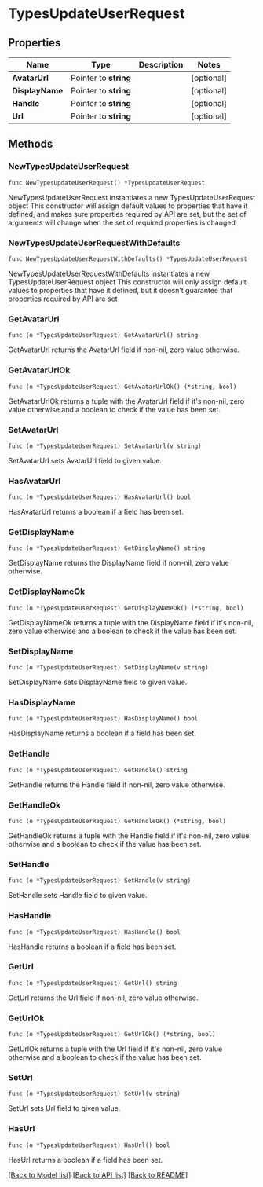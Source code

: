 # TypesUpdateUserRequest

## Properties

Name | Type | Description | Notes
------------ | ------------- | ------------- | -------------
**AvatarUrl** | Pointer to **string** |  | [optional] 
**DisplayName** | Pointer to **string** |  | [optional] 
**Handle** | Pointer to **string** |  | [optional] 
**Url** | Pointer to **string** |  | [optional] 

## Methods

### NewTypesUpdateUserRequest

`func NewTypesUpdateUserRequest() *TypesUpdateUserRequest`

NewTypesUpdateUserRequest instantiates a new TypesUpdateUserRequest object
This constructor will assign default values to properties that have it defined,
and makes sure properties required by API are set, but the set of arguments
will change when the set of required properties is changed

### NewTypesUpdateUserRequestWithDefaults

`func NewTypesUpdateUserRequestWithDefaults() *TypesUpdateUserRequest`

NewTypesUpdateUserRequestWithDefaults instantiates a new TypesUpdateUserRequest object
This constructor will only assign default values to properties that have it defined,
but it doesn't guarantee that properties required by API are set

### GetAvatarUrl

`func (o *TypesUpdateUserRequest) GetAvatarUrl() string`

GetAvatarUrl returns the AvatarUrl field if non-nil, zero value otherwise.

### GetAvatarUrlOk

`func (o *TypesUpdateUserRequest) GetAvatarUrlOk() (*string, bool)`

GetAvatarUrlOk returns a tuple with the AvatarUrl field if it's non-nil, zero value otherwise
and a boolean to check if the value has been set.

### SetAvatarUrl

`func (o *TypesUpdateUserRequest) SetAvatarUrl(v string)`

SetAvatarUrl sets AvatarUrl field to given value.

### HasAvatarUrl

`func (o *TypesUpdateUserRequest) HasAvatarUrl() bool`

HasAvatarUrl returns a boolean if a field has been set.

### GetDisplayName

`func (o *TypesUpdateUserRequest) GetDisplayName() string`

GetDisplayName returns the DisplayName field if non-nil, zero value otherwise.

### GetDisplayNameOk

`func (o *TypesUpdateUserRequest) GetDisplayNameOk() (*string, bool)`

GetDisplayNameOk returns a tuple with the DisplayName field if it's non-nil, zero value otherwise
and a boolean to check if the value has been set.

### SetDisplayName

`func (o *TypesUpdateUserRequest) SetDisplayName(v string)`

SetDisplayName sets DisplayName field to given value.

### HasDisplayName

`func (o *TypesUpdateUserRequest) HasDisplayName() bool`

HasDisplayName returns a boolean if a field has been set.

### GetHandle

`func (o *TypesUpdateUserRequest) GetHandle() string`

GetHandle returns the Handle field if non-nil, zero value otherwise.

### GetHandleOk

`func (o *TypesUpdateUserRequest) GetHandleOk() (*string, bool)`

GetHandleOk returns a tuple with the Handle field if it's non-nil, zero value otherwise
and a boolean to check if the value has been set.

### SetHandle

`func (o *TypesUpdateUserRequest) SetHandle(v string)`

SetHandle sets Handle field to given value.

### HasHandle

`func (o *TypesUpdateUserRequest) HasHandle() bool`

HasHandle returns a boolean if a field has been set.

### GetUrl

`func (o *TypesUpdateUserRequest) GetUrl() string`

GetUrl returns the Url field if non-nil, zero value otherwise.

### GetUrlOk

`func (o *TypesUpdateUserRequest) GetUrlOk() (*string, bool)`

GetUrlOk returns a tuple with the Url field if it's non-nil, zero value otherwise
and a boolean to check if the value has been set.

### SetUrl

`func (o *TypesUpdateUserRequest) SetUrl(v string)`

SetUrl sets Url field to given value.

### HasUrl

`func (o *TypesUpdateUserRequest) HasUrl() bool`

HasUrl returns a boolean if a field has been set.


[[Back to Model list]](../README.md#documentation-for-models) [[Back to API list]](../README.md#documentation-for-api-endpoints) [[Back to README]](../README.md)


